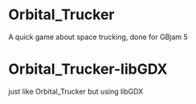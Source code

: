 # Orbital_Trucker
A quick game about space trucking, done for GBjam 5
# Orbital_Trucker-libGDX
just like Orbital_Trucker but using libGDX
